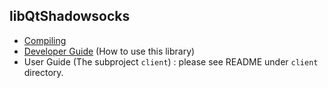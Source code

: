 libQtShadowsocks
----------------

- [Compiling](https://github.com/librehat/libQtShadowsocks/wiki/Compiling)
- [Developer Guide](https://github.com/librehat/libQtShadowsocks/wiki/Developer-Guide) (How to use this library)
- User Guide (The subproject `client`) : please see README under `client` directory.